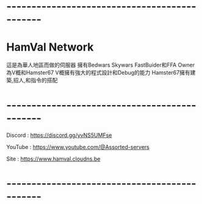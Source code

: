 # ---------------------------------------------
# HamVal Network
這是為華人地區而做的伺服器
擁有Bedwars Skywars FastBuider和FFA
Owner為V概和Hamster67
V概擁有強大的程式設計和Debug的能力
Hamster67擁有建築,招人,和指令的搭配
# ---------------------------------------------
Discord : https://discord.gg/yvNS5UMFse

YouTube : https://www.youtube.com/@Assorted-servers

Site : https://www.hamval.cloudns.be
# ---------------------------------------------
